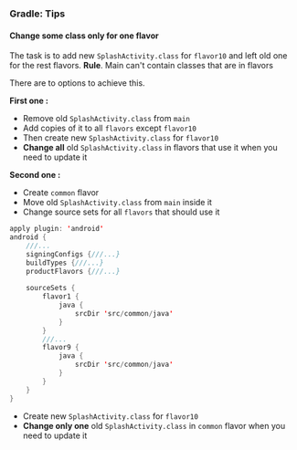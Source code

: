 ### Gradle: Tips

#### Change some class only for one flavor
The task is to add new `SplashActivity.class` for `flavor10` and left old one for the rest flavors.
**Rule**. Main can't contain classes that are in flavors

There are to options to achieve this.

**First one :**
- Remove old `SplashActivity.class` from `main`
- Add copies of it to all `flavors` except `flavor10`
- Then create new `SplashActivity.class` for `flavor10`
- **Change all** old `SplashActivity.class` in flavors that use it when you need to update it

**Second one :**
- Create `common` flavor
- Move old `SplashActivity.class` from `main` inside it
- Change source sets for all `flavors` that should use it
```java
apply plugin: 'android'
android {
    ///...
    signingConfigs {///...}
    buildTypes {///...}
    productFlavors {///...}
    
    sourceSets {
        flavor1 {
            java {
                srcDir 'src/common/java'
            }
        }
        ///...
        flavor9 {
            java {
                srcDir 'src/common/java'
            }
        }
    }
}
```
- Create new `SplashActivity.class` for `flavor10`
- **Change only one** old `SplashActivity.class` in `common` flavor when you need to update it
